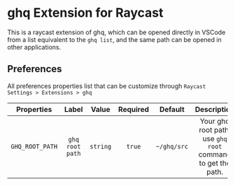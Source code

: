 # ghq Extension for Raycast

This is a raycast extension of ghq, which can be opened directly in VSCode from a list equivalent to the `ghq list`, and the same path can be opened in other applications.

## Preferences

All preferences properties list that can be customize through `Raycast Settings > Extensions > ghq`

|   Properties    |      Label      |  Value   | Required |   Default   |                         Description                         |
| :-------------: | :-------------: | :------: | :------: | :---------: | :---------------------------------------------------------: |
| `GHQ_ROOT_PATH` | `ghq root path` | `string` |  `true`  | `~/ghq/src` | Your ghq root path. use `ghq root` command to get the path. |
